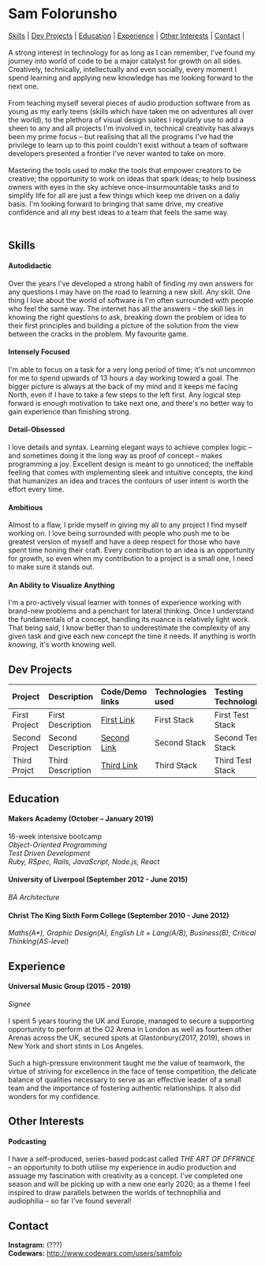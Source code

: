 # Sam Folorunsho
[Skills](#skills) | [Dev Projects](#dev-projects) | [Education](#education) | [Experience](#experience) | [Other Interests](#other-interests) | [Contact](#contact) |
<br/><br/>
A strong interest in technology for as long as I can remember, I've found my journey into world of code to be a major catalyst for growth on all sides.  Creatively, technically, intellectually and even socially, every moment I spend learning and applying new knowledge has me looking forward to the next one.
<br/><br/>
From teaching myself several pieces of audio production software from as young as my early teens (skills which have taken me on adventures all over the world), to the plethora of visual design suites I regularly use to add a sheen to any and all projects I'm involved in, technical creativity has always been my prime focus – but realising that all the programs I've had the privilege to learn up to this point couldn't exist without a team of software developers presented a frontier I've never wanted to take on more.
<br/><br/>
Mastering the tools used to <i>make</i> the tools that empower creators to be creative; the opportunity to work on ideas that spark ideas; to help business owners with eyes in the sky achieve once-insurmountable tasks and to simplify life for all are just a few things which keep me driven on a daliy basis.  I'm looking forward to bringing that same drive, my creative confidence and all my best ideas to a team that feels the same way.
<br/><br/>
## Skills
#### Autodidactic
Over the years I've developed a strong habit of finding my own answers for any questions I may have on the road to learning a new skill.  <i>Any</i> skill.  One thing I love about the world of software is I'm often surrounded with people who feel the same way.  The internet has all the answers – the skill lies in knowing the right questions to ask, breaking down the problem or idea to their first principles and building a picture of the solution from the view between the cracks in the problem.  My favourite game.
#### Intensely Focused
I'm able to focus on a task for a very long period of time; it's not uncommon for me to spend upwards of 13 hours a day working toward a goal.  The bigger picture is always at the back of my mind and it keeps me facing North, even if I have to take a few steps to the left first.  Any logical step forward is enough motivation to take next one, and there's no better way to gain experience than finishing strong.
#### Detail-Obsessed
I love details and syntax. Learning elegant ways to achieve complex logic – and sometimes doing it the long way as proof of concept – makes programming a joy.  Excellent design is meant to go unnoticed; the ineffable feeling that comes with implementing sleek and intuitive concepts, the kind that humanizes an idea and traces the contours of user intent is worth the effort every time.
#### Ambitious
Almost to a flaw, I pride myself in giving my all to any project I find myself working on.  I love being surrounded with people who push me to be greatest version of myself and have a deep respect for those who have spent time honing their craft.  Every contribution to an idea is an opportunity for growth, so even when my contribution to a project is a small one, I need to make sure it stands out.
#### An Ability to Visualize Anything
I'm a pro-actively visual learner with tonnes of experience working with brand-new problems and a penchant for lateral thinking.  Once I understand the fundamentals of a concept, handling its nuance is relatively light work.  That being said, I know better than to underestimate the complexity of any given task and give each new concept the time it needs.  If anything is worth <i>knowing</i>, it's worth knowing well.
## Dev Projects
| Project           | Description            | Code/Demo links            | Technologies used       | Testing Technologies   | 
| :------------     | :-------------         | :------------------------- | :---------------------- | :--------------------- | 
| First Project     | First Description      | [First Link](#firstlink)   | First Stack             | First Test Stack       | 
| Second Project    | Second Description     | [Second Link](#secondlink) | Second Stack            | Second Test Stack      | 
| Third Projct      | Third Description      | [Third Link](#thirdlink)   | Third Stack             | Third Test Stack       | 
## Education
#### Makers Academy (October – January 2019)
16-week intensive bootcamp<br/>
<i>Object-Oriented Programming</i><br/>
<i>Test Driven Development</i><br/>
<i>Ruby, RSpec, Rails, JavaScript, Node.js, React</i><br/>
#### University of Liverpool (September 2012 - June 2015)
<i>BA Architecture</i>
#### Christ The King Sixth Form College (September 2010 - June 2012)
<i>Maths(A*), Graphic Design(A), English Lit + Lang(A/B), Business(B), Critical Thinking(AS-level)</i>
## Experience
#### Universal Music Group (2015 - 2019)
<i>Signee</i><br/><br/>
I spent 5 years touring the UK and Europe, managed to secure a supporting opportunity to perform at the O2 Arena in London as well as fourteen other Arenas across the UK, secured spots at Glastonbury(2017, 2019), shows in New York and short stints in Los Angeles.<br/><br/>
Such a high-pressure environment taught me the value of teamwork, the virtue of striving for excellence in the face of tense competition, the delicate balance of qualities necessary to serve as an effective leader of a small team and the importance of fostering authentic relationships.  It also did wonders for my confidence.
## Other Interests
#### Podcasting
I have a self-produced, series-based podcast called <i>THE ART OF DFFRNCE</i> – an opportunity to both utilise my experience in audio production and assuage my fascination with creativity as a concept.  I've completed one season and will be picking up with a new one early 2020; as a theme I feel inspired to draw parallels between the worlds of technophilia and audiophilia – so far I've found several!
## Contact
<b>Instagram:</b> (???)<br/>
<b>Codewars:</b> http://www.codewars.com/users/samfolo<br/>
